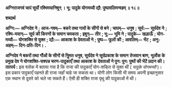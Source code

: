 **अग्निराजगवं चापं सूर्यो रश्मिमयानिषून् ।** **भू: पादुके योगमय्यौ द्यौ: पुष्पावलिमन्वहम् ॥ १८॥** 

**शब्दार्थ** 

**अग्नि:—** **अग्निदेव ने** **; आज-गवम्—** **बकरे तथा गायों के सींगों से बने** **; चापम्—** **धनुष** **; सूर्य:—** **सूर्यदेव ने** **; रश्मि-मयान्—** **सूर्य** **की किरणों के समान चमकता** **; इषून्—** **तीर** **; भू:—** **भूमि ने** **; पादुके—** **खड़ाऊँ** **; योग-मय्यौ—** **योगशक्ति से युक्त** **; द्यौ:—** **आकाश के देवताओं ने** **; पुष्प—** **फूलों की** **; आवलिम्—** **भेंट** **; अनु-अहम्—** **दिन-प्रति-दिन।** **.** 

**अग्निदेव ने बकरों तथा गौंओं के सीगों से निॢमत धनुष, सूर्यदेव ने सूर्यप्रकाश के समान** **तेजवान बाण, भूर्लोक के प्रमुख देव ने योगशक्ति-सश्पन्न चरण-पादुकाएँ तथा आकाश के** **देवताओं ने पुन: पुन: पुष्पों की भेंटें प्रदान की।** **तात्पर्य :** इस श्लोक में बताया गया है कि राजा की पादुकाएँ योग-शकि्त से युक्त थीं ( *पादुके* *योगमय्यौ* )। इस प्रकार पादुकाएँ पहनते ही राजा जहाँ चाहे जा सकता था। योगी लोग किसी भी समय अपनी इच्छानुसार एक स्थान से दूसरे को चले जा सकते हैं। ऐसी ही शक्ति राजा पृथु की पादुकाओं में थी।  